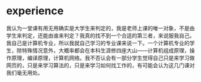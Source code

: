 # experience
我认为一堂课有用无用确实是大学生来判定的，我是老师上课的唯一对象，不是由学生来判定，还能由谁来判定？我真的找不到一个合适的第三者，来说服我自己。我自己是计算机专业，所以我就自己学习的专业课来说一下。一个计算机专业的学生，除特殊情况意外，大概率都会在本科生涯修四座大山——计算机组成原理，操作原理，编译原理，计算机网络。我不否认会有一部分学生觉得自己只是来学习做网页的，只是来学习算法的，只是来学习如何找工作的，有可能会认为这几门课对我们毫无用处。
